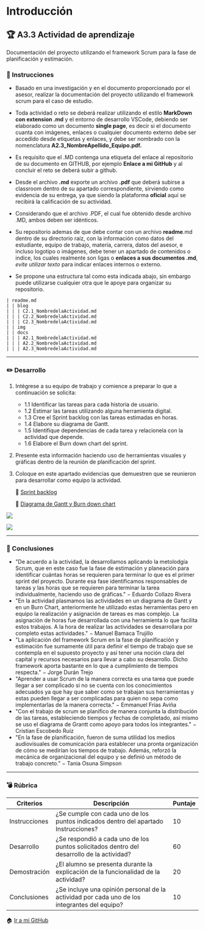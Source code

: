 # Introducción

## :trophy: A3.3 Actividad de aprendizaje

Documentación del proyecto utilizando el framework Scrum para la fase de planificación y estimación.

### :blue_book: Instrucciones

 - Basado en una investigación y en el documento proporcionado por el asesor, realizar la documentación del proyecto utilizando el framework scrum para el caso de estudio. 
 
 - Toda actividad o reto se deberá realizar utilizando el estilo **MarkDown con extension .md** y el entorno de desarrollo VSCode, debiendo ser elaborado como un documento **single page**, es decir si el documento cuanta con imágenes, enlaces o cualquier documento externo debe ser accedido desde etiquetas y enlaces, y debe ser nombrado con la nomenclatura **A2.3_NombreApellido_Equipo.pdf.** 
 
- Es requisito que el .MD contenga una etiqueta del enlace al repositorio de su documento en GITHUB, por ejemplo **Enlace a mi GitHub** y al concluir el reto se deberá subir a github.

- Desde el archivo **.md** exporte un archivo **.pdf** que deberá subirse a classroom dentro de su apartado correspondiente, sirviendo como evidencia de su entrega, ya que siendo la plataforma **oficial** aquí se recibirá la calificación de su actividad.
- Considerando que el archivo .PDF, el cual fue obtenido desde archivo .MD, ambos deben ser idénticos.

- Su repositorio ademas de que debe contar con un archivo **readme**.md dentro de su directorio raíz, con la información como datos del estudiante, equipo de trabajo, materia, carrera, datos del asesor, e incluso logotipo o imágenes, debe tener un apartado de contenidos o indice, los cuales realmente son ligas o **enlaces a sus documentos .md**, _evite utilizar texto_ para indicar enlaces internos o externo.

- Se propone una estructura tal como esta indicada abajo, sin embargo puede utilizarse cualquier otra que le apoye para organizar su repositorio.
``` 
| readme.md
| | blog
| | | C2.1_NombredelaActividad.md
| | | C2.2_NombredelaActividad.md
| | | C2.3_NombredelaActividad.md
| | img
| | docs
| | | A2.1_NombredelaActividad.md
| | | A2.2_NombredelaActividad.md
| | | A2.3_NombredelaActividad.md
```
___

### :pencil2: Desarrollo

1. Intégrese a su equipo de trabajo y comience a preparar lo que a continuación se solicita:

	- 1.1 Identificar las tareas para cada historia de usuario.
	- 1.2 Estimar las tareas utilizando alguna herramienta digital.
	- 1.3 Cree el Sprint backlog con las tareas estimadas en horas.
	- 1.4 Elabore su diagrama de Gantt.
	- 1.5 Identifique dependencias de cada tarea y relacionela con la actividad que depende.
	- 1.6 Elabore el Burn down chart del sprint.
   
2. Presente esta información haciendo uso de herramientas visuales y gráficas dentro de la reunión de planificación del sprint.

3. Coloque en este apartado evidencias que demuestren que se reunieron para desarrollar como equipo la actividad.
   
   :link: [Sprint backlog](https://trello.com/b/zEhZk0wa/sprint-backlog)
   
   :link: [Diagrama de Gantt y Burn down chart](https://docs.google.com/spreadsheets/d/1_P4xHhEgdN9ypqFAzHFiG5lJ1rg0NUK98SCMfFCq9EE/edit#gid=0)

![](https://raw.githubusercontent.com/osunatania12/Analisis-Avanzado-Software/master/A3.3%20-%20Reuni%C3%B3n.png)

![](https://raw.githubusercontent.com/osunatania12/Analisis-Avanzado-Software/master/A3.3%20-%20PlanITPoker.png)
___

### :book: Conclusiones

- "De acuerdo a la actividad, la desarrollamos aplicando la metolodgía Scrum, que en este caso fue la fase de estimación y planeación para identificar cuántas horas se requieren para terminar lo que es el primer sprint del proyecto. Durante esa fase identificamos responsables de tareas y las horas que se requieren para terminar la tarea individualmente, haciendo uso de gráficas." − Eduardo Collazo Rivera 
- "En la actividad plasmamos las actividades en un diagrama de Gantt y en un Burn Chart, anteriormente he utilizado estas herramientas pero en equipo la realización y asignación de tareas es mas complejo. La asignación de horas fue desarrollada con una herramienta lo que facilita estos trabajos. A la hora de realizar las actividades se desarrollara por completo estas actividades." − Manuel Bamaca Trujillo
- "La aplicación del framework Scrum en la fase de planificación y estimación fue sumamente útil para definir el tiempo de trabajo que se contempla en el supuesto proyecto y así tener una noción clara del capital y recursos necesarios para llevar a cabo su desarrollo. Dicho framework aporta bastante en lo que a cumplimiento de tiempos respecta." − Jorge Durán Trejo
- "Aprender a usar Scrum de la manera correcta es una tarea que puede llegar a ser complicado si no se cuenta con los conocimientos adecuados ya que hay que saber como se trabajan sus herramientas y estas pueden llegar a ser complicadas para quien no sepa como implementarlas de la manera correcta." − Emmanuel Frías Aviña
- "Con el trabajo de scrum se planifico de manera conjunta la distribución de las tareas, estableciendo tiempos y fechas de completado, así mismo se uso el diagrama de Grantt como apoyo para todos los integrantes." − Cristian Escobedo Ruiz
- "En la fase de planificación, fueron de suma utilidad los medios audiovisuales de comunicación para establecer una pronta organización de cómo se medirían los tiempos de trabajo. Además, reforzó la mecánica de organizacional del equipo y se definió un método de trabajo concreto." − Tania Osuna Simpson
___   
### :bomb: Rúbrica

| Criterios     | Descripción                                                                                  | Puntaje |
| ------------- | -------------------------------------------------------------------------------------------- | ------- |
| Instrucciones | ¿Se cumple con cada uno de los puntos indicados dentro del apartado Instrucciones?            | 10      |
| Desarrollo    | ¿Se respondió a cada uno de los puntos solicitados dentro del desarrollo de la actividad?     | 60      |
| Demostración    | ¿El alumno se presenta durante la explicación de la funcionalidad de la actividad?   | 20      |
| Conclusiones   | ¿Se incluye una opinión personal de la actividad por cada uno de los integrantes del equipo? | 10  |


:house: [Ir a mi GitHub]()
